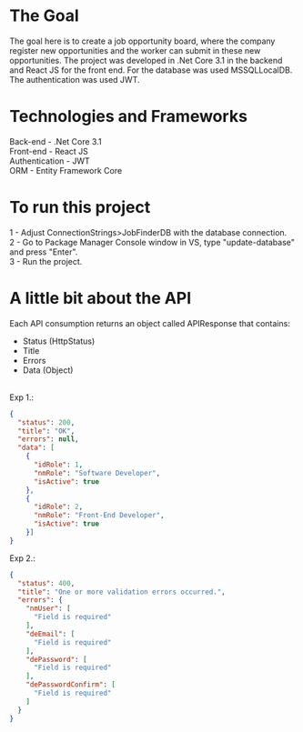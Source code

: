 # The Goal

The goal here is to create a job opportunity board, where the company register new opportunities and the worker can submit in these new opportunities.
The project was developed in .Net Core 3.1 in the backend and React JS for the front end. For the database was used MSSQLLocalDB. The authentication was used JWT.

# Technologies and Frameworks

Back-end - .Net Core 3.1<br>
Front-end - React JS<br>
Authentication - JWT<br>
ORM - Entity Framework Core<br>

# To run this project

1 - Adjust ConnectionStrings>JobFinderDB with the database connection.<br>
2 - Go to Package Manager Console window in VS, type "update-database" and press "Enter".<br>
3 - Run the project.<br>

# A little bit about the API
Each API consumption returns an object called APIResponse that contains:<br>
- Status (HttpStatus)<br>
- Title<br>
- Errors <br>
- Data (Object)<br><br>

Exp 1.: <br>
```json
{
  "status": 200,
  "title": "OK",
  "errors": null,
  "data": [
    {
      "idRole": 1,
      "nmRole": "Software Developer",
      "isActive": true
    },
    {
      "idRole": 2,
      "nmRole": "Front-End Developer",
      "isActive": true
    }]
}
```

Exp 2.: <br>
```json
{
  "status": 400,
  "title": "One or more validation errors occurred.",
  "errors": {
    "nmUser": [
      "Field is required"
    ],
    "deEmail": [
      "Field is required"
    ],
    "dePassword": [
      "Field is required"
    ],
    "dePasswordConfirm": [
      "Field is required"
    ]
  }
}
```
